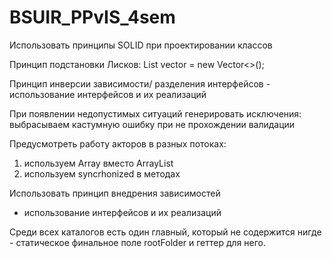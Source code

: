 # BSUIR_PPvIS_4sem
Использовать принципы SOLID при проектировании классов

Принцип подстановки Лисков: List<Document> vector = new Vector<>();

Принцип инверсии зависимости/ разделения интерфейсов - использование интерфейсов и их реализаций

При появлении недопустимых ситуаций генерировать исключения: 
выбрасываем кастумную ошибку при не прохождении валидации

Предусмотреть работу акторов в разных потоках: 
1) используем Array вместо ArrayList
2) используем syncrhonized в методах

Использовать принцип внедрения зависимостей
- использование интерфейсов и их реализаций

Среди всех каталогов есть один главный, который не содержится нигде - статическое финальное поле rootFolder и геттер для него. 
